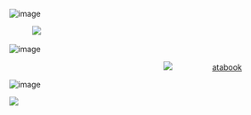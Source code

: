 ![image](https://github.com/user-attachments/assets/dd48e5ec-7ba5-451c-9b3d-a547439b5083)


⠀⠀⠀⠀<img src="https://i.postimg.cc/YCc1pRTX/p95.gif" width:>

![image](https://github.com/user-attachments/assets/e01872bd-ca67-4836-b883-619a018c8720)


⠀⠀⠀⠀⠀⠀⠀⠀⠀⠀⠀⠀⠀⠀⠀⠀⠀⠀⠀⠀⠀⠀⠀⠀⠀⠀⠀<img src="https://i.postimg.cc/mghSDhrD/avmzb5.webp" width:>⠀⠀⠀⠀⠀⠀⠀<a href="https://lovinglycarrots.atabook.org/"></i>atabook</i></a>


![image](https://github.com/user-attachments/assets/453f66ee-b056-42b7-8721-55aa76f1d923)


![](https://komarev.com/ghpvc/?username=N1TEB0I&color=ce48ff)
